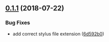 <a name="0.1.1"></a>
## [0.1.1](https://github.com/alan-agius4/speedy-build-angular/compare/v0.1.0...v0.1.1) (2018-07-22)


### Bug Fixes

* add correct stylus file extension ([6d592b0](https://github.com/alan-agius4/speedy-build-angular/commit/6d592b0))




